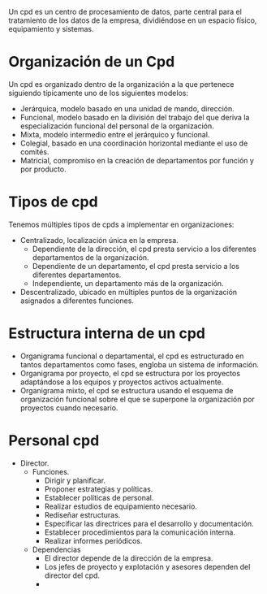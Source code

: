 Un cpd es un centro de procesamiento de datos, parte central para el tratamiento de los datos de la empresa, dividiéndose en un espacio físico, equipamiento y sistemas.
# Organización de un Cpd
Un cpd es organizado dentro de la organización a la que pertenece siguiendo típicamente uno de los siguientes modelos:
- Jerárquica, modelo basado en una unidad de mando, dirección.
- Funcional, modelo basado en la división del trabajo del que deriva la especialización funcional del personal de la organización.
- Mixta, modelo intermedio entre el jerárquico y funcional.
- Colegial, basado en una coordinación horizontal mediante el uso de comités.
- Matricial, compromiso en la creación de departamentos por función y por producto.
# Tipos de cpd
Tenemos múltiples tipos de cpds a implementar en organizaciones:
- Centralizado, localización única en la empresa.
	- Dependiente de la dirección, el cpd presta servicio a los diferentes departamentos de la organización.
	- Dependiente de un departamento, el cpd presta servicio a los diferentes departamentos.
	- Independiente, un departamento más de la organización.
- Descentralizado, ubicado en múltiples puntos de la organización asignados a diferentes funciones.
# Estructura interna de un cpd
- Organigrama funcional o departamental, el cpd es estructurado en tantos departamentos como fases, engloba un sistema de información.
- Organigrama por proyecto, el cpd se estructura por los proyectos adaptándose a los equipos y proyectos activos actualmente.
- Organigrama mixto, el cpd se estructura usando el esquema de organización funcional sobre el que se superpone la organización por proyectos cuando necesario.
# Personal cpd
- Director.
	- Funciones.
		- Dirigir y planificar.
		- Proponer estrategias y políticas.
		- Establecer políticas de personal.
		- Realizar estudios de equipamiento necesario.
		- Rediseñar estructuras.
		- Especificar las directrices para el desarrollo y documentación.
		- Establecer procedimientos para la comunicación interna.
		- Realizar informes periódicos.
	- Dependencias
		- El director depende de la dirección de la empresa.
		- Los jefes de proyecto y explotación y asesores dependen del director del cpd.
		- 
